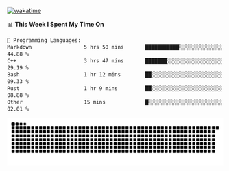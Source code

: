 [![wakatime](https://wakatime.com/badge/user/384f91c6-4eee-411f-8f3b-1b691f58a544.svg)](https://wakatime.com/@384f91c6-4eee-411f-8f3b-1b691f58a544)

<!--START_SECTION:waka-->
📊 **This Week I Spent My Time On** 

```text
💬 Programming Languages: 
Markdown                 5 hrs 50 mins       ███████████░░░░░░░░░░░░░░   44.88 % 
C++                      3 hrs 47 mins       ███████░░░░░░░░░░░░░░░░░░   29.19 % 
Bash                     1 hr 12 mins        ██░░░░░░░░░░░░░░░░░░░░░░░   09.33 % 
Rust                     1 hr 9 mins         ██░░░░░░░░░░░░░░░░░░░░░░░   08.88 % 
Other                    15 mins             █░░░░░░░░░░░░░░░░░░░░░░░░   02.01 % 
```


<!--END_SECTION:waka-->

<picture>
  <source media="(prefers-color-scheme: dark)" srcset="https://raw.githubusercontent.com/fuwx295/fuwx295/output/github-contribution-grid-snake-dark.svg">
  <source media="(prefers-color-scheme: light)" srcset="https://raw.githubusercontent.com/fuwx295/fuwx295/output/github-contribution-grid-snake.svg">
  <img alt="github contribution grid snake animation" src="https://raw.githubusercontent.com/fuwx295/fuwx295/output/github-contribution-grid-snake.svg">
</picture>
